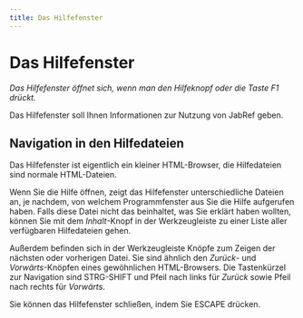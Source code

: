 ```yaml
---
title: Das Hilfefenster
---
```


# Das Hilfefenster

*Das Hilfefenster öffnet sich, wenn man den Hilfeknopf oder die Taste F1 drückt.*

Das Hilfefenster soll Ihnen Informationen zur Nutzung von JabRef geben.

## Navigation in den Hilfedateien

Das Hilfefenster ist eigentlich ein kleiner HTML-Browser, die Hilfedateien sind normale HTML-Dateien.

Wenn Sie die Hilfe öffnen, zeigt das Hilfefenster unterschiedliche Dateien an, je nachdem, von welchem Programmfenster aus Sie die Hilfe aufgerufen haben. Falls diese Datei nicht das beinhaltet, was Sie erklärt haben wollten, können Sie mit dem *Inhalt*-Knopf in der Werkzeugleiste zu einer Liste aller verfügbaren Hilfedateien gehen.

Außerdem befinden sich in der Werkzeugleiste Knöpfe zum Zeigen der nächsten oder vorherigen Datei. Sie sind ähnlich den *Zurück*- und *Vorwärts*-Knöpfen eines gewöhnlichen HTML-Browsers. Die Tastenkürzel zur Navigation sind STRG-SHIFT und Pfeil nach links für *Zurück* sowie Pfeil nach rechts für *Vorwärts*.

Sie können das Hilfefenster schließen, indem Sie ESCAPE drücken.
